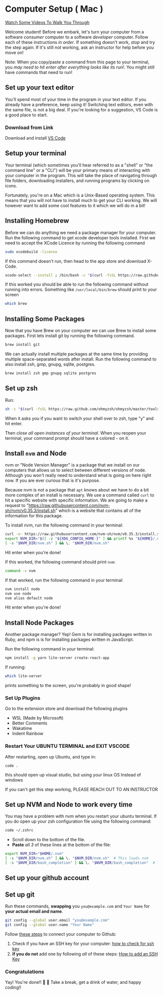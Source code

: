 # Computer Setup ( Mac )
[Watch Some Videos To Walk You Through](https://youtu.be/IgQbOZ1i6yM)

Welcome student! Before we embark, let's turn your computer from a software _consumer_ computer to a software _developer_ computer. Follow each of these instructions _in order_. If something doesn't work, *stop* and try the step again. If it's still not working, ask an instructor for help before you move on!

Note: When you copy/paste a command from this page to your terminal, you *may need to hit enter after everything looks like its run!*. You might still have commands that need to run!

## Set up your text editor

You'll spend most of your time in the program in your text editor. If you already have a preference, keep using it! Switching text editors, even with the same file, is not a big deal. If you're looking for a suggestion, VS Code is a good place to start.

### Download from Link

Download and install [VS Code](https://code.visualstudio.com/)

## Setup your terminal

Your terminal (which sometimes you'll hear referred to as a "shell" or "the command line" or a "CLI") will be your primary means of interacting with your computer in the program. This will take the place of navigating through file folders, downloading installers, and running programs by clicking on icons.

Fortunately, you're on a Mac which is a Unix-Based operating system. This means that you will not have to install much to get your CLI working. We will however want to add some cool features to it which we will do in a bit!


## Installing Homebrew
Before we can do anything we need a package manager for your computer. Run the following command to get xcode developer tools installed. 
First we need to accept the XCode Licence by running the following command
```sh
sudo xcodebuild -license
```
If this command doesn't run, then head to the app store and download X-Code.

```sh
xcode-select --install ; /bin/bash -c "$(curl -fsSL https://raw.githubusercontent.com/Homebrew/install/master/install.sh)"
```

If this worked you should be able to run the following command without running into errors. Something like `/usr/local/bin/brew` should print to your screen

```sh
which brew
```

## Installing Some Packages

Now that you have Brew on your computer we can use Brew to install some packages. First lets install git by running the following command.

```sh
brew install git
```

We can actually install multiple packages at the same time by providing multiple space-separated words after install. Run the following command to also install zsh, gmp, gnupg, sqlite, postgres.

```sh
brew install zsh gmp gnupg sqlite postgres
```
## Set up zsh

Run:

```bash
sh -c "$(curl -fsSL https://raw.github.com/ohmyzsh/ohmyzsh/master/tools/install.sh)"
```

When it asks you if you want to switch your shell over to zsh, type "y" and hit enter.

Then *close all open instances of your terminal*. When you reopen your terminal, your command prompt should have a colored `~` on it.

## Install `nvm` and Node

nvm or "Node Version Manager" is a package that we install on our computers that allows us to select between different versions of node. Although you won't really need to understand what is going on here right now. If you are ever curious that is it's purpose.

Because nvm is not a package that `apt` knows about we have to do a bit more complex of an install is necessary. We use a command called `curl` to hit a specific website with specific information. We are going to make a request to "https://raw.githubusercontent.com/nvm-sh/nvm/v0.35.3/install.sh" which is a website that contains all of the information for this package.

To install nvm, run the following command in your terminal:

```bash
curl -o- https://raw.githubusercontent.com/nvm-sh/nvm/v0.35.3/install.sh | zsh
export NVM_DIR="$([ -z "${XDG_CONFIG_HOME-}" ] && printf %s "${HOME}/.nvm" || printf %s "${XDG_CONFIG_HOME}/nvm")"
[ -s "$NVM_DIR/nvm.sh" ] && \. "$NVM_DIR/nvm.sh"
```

Hit enter when you're done!

If this worked, the following command should print `nvm`:

```bash
command -v nvm
```

If that worked, run the following command in your terminal:

```bash
nvm install node
nvm use node
nvm alias default node
```

Hit enter when you're done!

## Install Node Packages

Another package manager? Yep! Gem is for installing packages written in Ruby, and npm is is for installing packages written in JavaScript.

Run the following command in your terminal:

```bash
npm install -g yarn lite-server create-react-app
```

If running:

```bash
which lite-server
```

prints something to the screen, you're probably in good shape!

### Set Up Plugins

Go to the extension store and download the following plugins

- WSL (Made by Microsoft)
- Better Comments
- Wakatime
- Indent Rainbow

### Restart Your UBUNTU TERMINAL and EXIT VSCODE

After restarting, open up Ubuntu, and type in:

```
code .
```

this should open up visual studio, but using your linux OS Instead of windows

If you can't get this step working, PLEASE REACH OUT TO AN INSTRUCTOR

## Set up NVM and Node to work every time

You may have a problem with nvm when you restart your ubuntu terminal. If you do open up your zsh configuration file using the following command:


```zsh
code ~/.zshrc
```

* Scroll down to the bottom of the file.
* **Paste** *all 3* of these lines at the bottom of the file:

```zsh
export NVM_DIR="$HOME/.nvm"
[ -s "$NVM_DIR/nvm.sh" ] && \. "$NVM_DIR/nvm.sh"  # This loads nvm
[ -s "$NVM_DIR/bash_completion" ] && \. "$NVM_DIR/bash_completion"  # This loads nvm bash_completion
```
## Set up your github account
<!-- ! Insert Video Link Here -->


## Set up git
<!-- ! Insert Video Here -->

Run these commands, **swapping** you `you@example.com` and `Your Name` for **your actual email and name**.

```bash
git config --global user.email "you@example.com"
git config --global user.name "Your Name"
```

Follow [these steps](https://help.github.com/en/github/authenticating-to-github/connecting-to-github-with-ssh) to connect your computer to Github:

1. Check if you have an SSH key for your computer: [how to check for ssh key](https://docs.github.com/en/github/authenticating-to-github/checking-for-existing-ssh-keys)
2. **If you do not** add one by following *all* of these steps: [How to add an SSH Key](https://docs.github.com/en/github/authenticating-to-github/generating-a-new-ssh-key-and-adding-it-to-the-ssh-agent)


### Congratulations

Yay! You're done!! 🙌 💃
Take a break, get a drink of water, and happy coding!!

